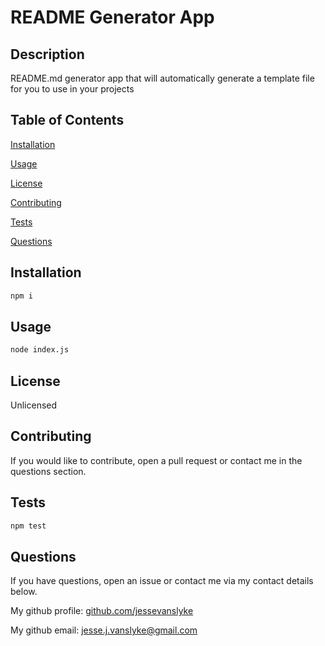 
# README Generator App

## Description

README.md generator app that will automatically generate a template file for you to use in your projects

## Table of Contents

[Installation](#Installation)

[Usage](#Usage)

[License](#License)

[Contributing](#Contributing)

[Tests](#Tests)

[Questions](#Questions)

## Installation

```bash
npm i
```

## Usage

```bash
node index.js
```

## License

Unlicensed

## Contributing

If you would like to contribute, open a pull request or contact me in the questions section.

## Tests

```bash
npm test
```

## Questions

If you have questions, open an issue or contact me via my contact details below.

My github profile: [github.com/jessevanslyke](github.com/jessevanslyke)

My github email: jesse.j.vanslyke@gmail.com

